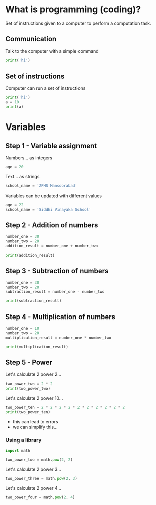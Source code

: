 # What is programming (coding)?

Set of instructions given to a computer to perform a computation task.

## Communication

Talk to the computer with a simple command

```py
print('hi')
```

## Set of instructions

Computer can run a set of instructions

```py
print('hi')
a = 10
print(a)
```

# Variables

## Step 1 - Variable assignment

Numbers... as integers
```py
age = 20
```

Text... as strings
```py
school_name = 'ZPHS Mansoorabad'
```

Variables can be updated with different values

```py
age = 22
school_name = 'Siddhi Vinayaka School'
```

## Step 2 - Addition of numbers

```py
number_one = 30
number_two = 20
addition_result = number_one + number_two

print(addition_result)
```

## Step 3 - Subtraction of numbers

```py
number_one = 30
number_two = 20
subtraction_result = number_one - number_two

print(subtraction_result)
```

## Step 4 - Multiplication of numbers

```py
number_one = 10
number_two = 20
multiplication_result = number_one * number_two

print(multiplication_result)
```

## Step 5 - Power

Let's calculate 2 power 2...
```py
two_power_two = 2 * 2
print(two_power_two)
```

Let's calculate 2 power 10...
```py
two_power_ten = 2 * 2 * 2 * 2 * 2 * 2 * 2 * 2 * 2 * 2
print(two_power_ten)
```

- this can lead to errors
- we can simplify this...

### Using a library

```py
import math

two_power_two = math.pow(2, 2)
```

Let's calculate 2 power 3...
```py
two_power_three = math.pow(2, 3)
```

Let's calculate 2 power 4...
```py
two_power_four = math.pow(2, 4)
```

